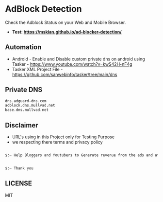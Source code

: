 # AdBlock Detection

Check the Adblock Status on your Web and Mobile Browser.

- **Test: <https://mskian.github.io/ad-blocker-detection/>**

## Automation

- Android - Enable and Disable custom private dns on android using Tasker - <https://www.youtube.com/watch?v=kwS42H-nF4g>
- Tasker XML Project File - <https://github.com/sanwebinfo/tasker/tree/main/dns>

## Private DNS

```sh
dns.adguard-dns.com
adblock.dns.mullvad.net
base.dns.mullvad.net
```

## Disclaimer

- URL's using in this Project only for Testing Purpose  
- we respecting there terms and privacy policy

```sh

$:~ Help Bloggers and Youtubers to Generate revenue from the ads and affilate


$:~ Thank you

```

## LICENSE

MIT
